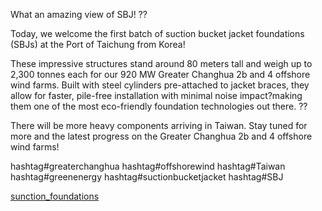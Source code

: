 What an amazing view of SBJ! ??

Today, we welcome the first batch of suction bucket jacket foundations (SBJs) at the Port of Taichung from Korea!

These impressive structures stand around 80 meters tall and weigh up to 2,300 tonnes each for our 920 MW Greater Changhua 2b and 4 offshore wind farms. Built with steel cylinders pre-attached to jacket braces, they allow for faster, pile-free installation with minimal noise impact?making them one of the most eco-friendly foundation technologies out there. ??
 
There will be more heavy components arriving in Taiwan. Stay tuned for more and the latest progress on the Greater Changhua 2b and 4 offshore wind farms! 

hashtag#greaterchanghua hashtag#offshorewind hashtag#Taiwan hashtag#greenenergy hashtag#suctionbucketjacket hashtag#SBJ

[sunction_foundations](taiwan_wind_foundation_piles.jfif)